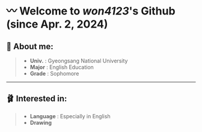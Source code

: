 # 〰️ Welcome to *won4123*'s Github (since Apr. 2, 2024)

## 🧸 **About me:**
>* **Univ.** : Gyeongsang National University
>* **Major** : English Education
>* **Grade** : Sophomore
---
## 🩰 **Interested in:**
>* **Language** : Especially in English
>* **Drawing**
